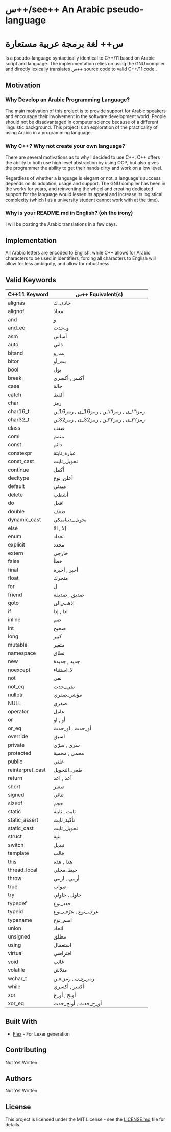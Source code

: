 # س++/see++ An Arabic pseudo-language
# س++ لغة برمجة عربية مستعارة
Is a pseudo-language syntactically identical to C++/11  based on Arabic script and language. The implenmentation relies on using the GNU compiler and directly lexically translates س++ source code to valid C++/11 code .

## Motivation

### Why Develop an Arabic Programming Language?
The main motivation of this project is to provide support for Arabic speakers and encourage their involvement in the software development world. People should not be disadvantaged in computer science because of a different linguistic background. This project is an exploration of the practicality of using Arabic in a programming language.

### Why C++? Why not create your own language?
There are several motivations as to why I decided to use C++. C++ offers the ability to both use high level abstraction by using OOP, but also gives the programmer the ability to get their hands dirty and work on a low level.

Regardless of whether a language is elegant or not, a language's success depends on its adoption, usage and support. The GNU compiler has been in the works for years, and reinventing the wheel and creating dedicated support for the language would lessen its appeal and increase its logistical complexity (which I as a university student cannot work with at the time).

### Why is your README.md in English? (oh the irony)

I will be posting the Arabic translations in a few days.

## Implementation
All Arabic letters are encoded to English, while C++ allows for Arabic characters to be used in identifiers, forcing all characters to English will allow for less ambiguity, and allow for robustness.

## Valid Keywords
| C++11 Keyword  | س++ Equivalent(s) |
| ------------- | ------------- |
| alignas  | حاذى_ك  |
| alignof  | محاذ  |
| and  | و  |
| and_eq  | و_حدث  |
| asm  | أساس  |
| auto  | ذاتي  |
| bitand  | بت_و  |
| bitor  | بت_أو  |
| bool  | بول  |
| break  | أكسر , أكسري  |
| case  | حالة  |  
| catch  | ألقط  |
| char  | رمز  |
| char16_t  |  رمز١٦_ن , رمز١٦ـن , رمز16_ن , رمز16ـن |
| char32_t  |  رمز٣٢_ن , رمز٣٢ـن , رمز32_ن , رمز32ـن |
| class  | صنف  |
| coml  | متمم  |
| const  | دائم  |
| constexpr  | عبارة_ثابتة  |
| const_cast  | تحويل_ثابت  |
| continue  | أكمل  |
| decltype  | أعلن_نوع  |
| default  | مبدئي  |
| delete  | أشطب  |
| do  | افعل  |
| double  | ضعف  |  
| dynamic_cast  | تحويل_ديناميكي |
| else  |  إلا , الا  |
| enum  | تعداد  |
| explicit  | محدد  |
| extern  | خارجي  |
| false  | خطأ  |
| final  | أخير , أخيرة  |
| float  | متحرك  |
| for  | ل  |
| friend  | صديق , صديقة  |
| goto  | اذهب_الى  |
| if  | اذا , إذا  |
| inline  | ضم  |
| int  | صحيح  |  
| long  | كبير  |
| mutable  | متغير  |
| namespace  | نطاق  |
| new  | جديد , جديدة  |
| noexcept  | لا_استثناء  |
| not  | نفي  |
| not_eq  | نفي_حدث |
| nullptr  | مؤشر_صفري  |
| NULL | صفري |
| operator  | عامل  |
| or  | أو , او  |
| or_eq  | أو_حدث , او_حدث  |
| override  | اسبق  |
| private  | سري , سرّي |
| protected  | محمي , محمية  |  
| public  | علني  |
| reinterpret_cast  | طغى_التحويل  |
| return  | أعد , اعد  |
| short  | صغير  |  
| signed  | ثنائي  |
| sizeof  | حجم  |
| static  | ثابت , ثابتة  |
| static_assert  | تأكيد_ثابت  |
| static_cast  | تحويل_ثابت  |
| struct  | بنية  |
| switch  | تبديل  |
| template  | قالب  |
| this  | هذا , هذه  |
| thread_local  | خيط_محلي  |
| throw  | أرمي , ارمي  |
| true  | صواب  |
| try  | حاول , حاولي  |  
| typedef  | حدد_نوع  |
| typeid  | عرف_نوع , عرّف_نوع  |
| typename  | اسم_نوع  |
| union  | اتحاد |
| unsigned  | مطلق  |
| using  | استعمال  |
| virtual  | افتراضي  |
| void  | غائب  |
| volatile  | متلاش  |
| wchar_t  | رمز_ع_ن , رمزـعـن  |
| while  | أكسر , أكسري  |
| xor  | أوـح , أو_ح  |  
| xor_eq  | أو_ح_حدث ,  أوـح_حدث |


## Built With
* [Flex](https://github.com/westes/flex) - For Lexer generation

## Contributing
Not Yet Written

## Authors
Not Yet Written

## License
This project is licensed under the MIT License - see the [LICENSE.md](LICENSE.md) file for details.
